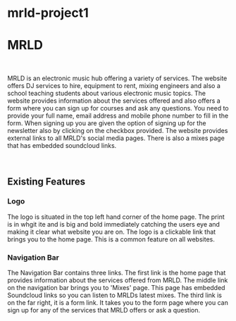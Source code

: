 # mrld-project1
<h1>MRLD</h1>
<br>
<p>MRLD is an electronic music hub offering a variety of services. The website offers DJ services to hire, equipment to rent, mixing engineers and also a school teaching students about various electronic music topics. The website provides information about the services offered and also offers a form where you can sign up for courses and ask any questions. You need to provide your full name, email address and mobile phone number to fill in the form. When signing up you are given the option of signing up for the newsletter also by clicking on the checkbox provided. The website provides external links to all MRLD's social media pages. There is also a mixes page that has embedded soundcloud links. </p>
<br>
<h2>Existing Features</h2>
<h3>Logo</h3>
<p>The logo is situated in the top left hand corner of the home page. The print is in whgit ite and is big and bold immediately catching the users eye and making it clear what website you are on. The logo is a clickable link that brings you to the home page.  This is a common feature on all websites. </p>
<h3>Navigation Bar</h3
<p>
The Navigation Bar contains three links. The first link is the home page that provides information about the services offered from MRLD. The middle link on the navigation bar brings you to 'Mixes' page. This page has embedded Soundcloud links so you can listen to MRLDs latest mixes. The third link is on the far right, it is a form link. It takes you to the form page where you can sign up for any of the services that MRLD offers or ask a question.
</p>